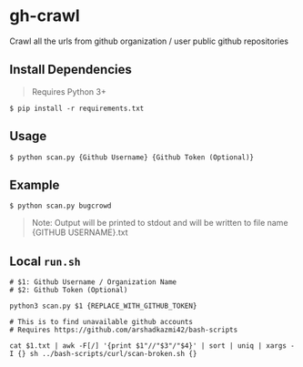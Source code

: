 # gh-crawl
Crawl all the urls from github organization / user public github repositories

## Install Dependencies

> Requires Python 3+

```
$ pip install -r requirements.txt
```

## Usage

```
$ python scan.py {Github Username} {Github Token (Optional)}
```

## Example

```
$ python scan.py bugcrowd

```

> Note: Output will be printed to stdout and will be written to file name {GITHUB USERNAME}.txt


## Local `run.sh`

```
# $1: Github Username / Organization Name
# $2: Github Token (Optional)

python3 scan.py $1 {REPLACE_WITH_GITHUB_TOKEN}

# This is to find unavailable github accounts
# Requires https://github.com/arshadkazmi42/bash-scripts

cat $1.txt | awk -F[/] '{print $1"//"$3"/"$4}' | sort | uniq | xargs -I {} sh ../bash-scripts/curl/scan-broken.sh {}
```
